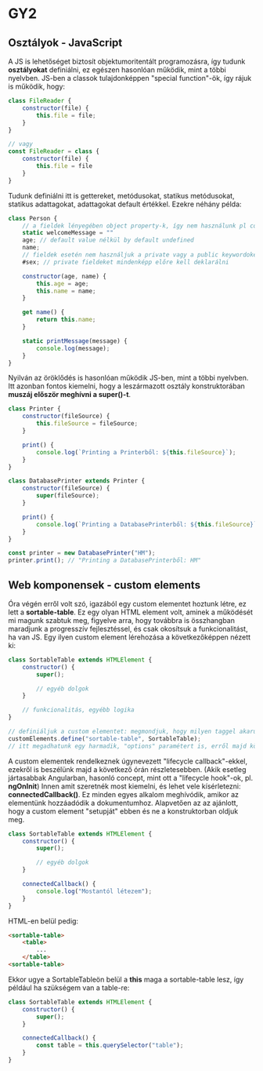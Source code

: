 # GY2

## Osztályok - JavaScript
A JS is lehetőséget biztosít objektumoritentált programozásra, így tudunk **osztályokat** definiálni, ez egészen hasonlóan működik, mint a többi nyelvben. JS-ben a classok tulajdonképpen "special function"-ök, így rájuk is működik, hogy: 
```js
class FileReader {
    constructor(file) {
        this.file = file;
    }
}

// vagy
const FileReader = class {
    constructor(file) {
        this.file = file
    }
}
```

Tudunk definiálni itt is gettereket, metódusokat, statikus metódusokat, statikus adattagokat, adattagokat default értékkel. Ezekre néhány példa:

```js
class Person {
    // a fieldek lényegében object property-k, így nem használunk pl const meg hasonló keywordoket velük
    static welcomeMessage = ""
    age; // default value nélkül by default undefined
    name;
    // fieldek esetén nem használjuk a private vagy a public keywordoket. Private field:
    #sex; // private fieldeket mindenképp előre kell deklarálni

    constructor(age, name) {
        this.age = age;
        this.name = name;
    }

    get name() {
        return this.name;
    }

    static printMessage(message) {
        console.log(message);
    }
}

```

Nyilván az öröklődés is hasonlóan működik JS-ben, mint a többi nyelvben. Itt azonban fontos kiemelni, hogy a leszármazott osztály konstruktorában **muszáj először meghívni a super()-t**. 

```js
class Printer {
    constructor(fileSource) {
        this.fileSource = fileSource;
    }

    print() {
        console.log(`Printing a Printerből: ${this.fileSource}`);
    }
}

class DatabasePrinter extends Printer {
    constructor(fileSource) {
        super(fileSource);
    }

    print() {
        console.log(`Printing a DatabasePrinterből: ${this.fileSource}`);
    }
}

const printer = new DatabasePrinter("HM");
printer.print(); // "Printing a DatabasePrinterből: HM"
```

## Web komponensek - custom elements
Óra végén erről volt szó, igazából egy custom elementet hoztunk létre, ez lett a **sortable-table**. Ez egy olyan HTML element volt, aminek a működését mi magunk szabtuk meg, figyelve arra, hogy továbbra is összhangban maradjunk a progresszív fejlesztéssel, és csak okosítsuk a funkcionalitást, ha van JS. Egy ilyen custom element lérehozása a következőképpen nézett ki:
```js
class SortableTable extends HTMLElement {
    constructor() {
        super();

        // egyéb dolgok
    }

    // funkcionalitás, egyébb logika
}

// definiáljuk a custom elementet: megmondjuk, hogy milyen taggel akarunk rá referálni, illetve, hogy melyik class biztosítja számára a funkcionalitást:
customElements.define("sortable-table", SortableTable);
// itt megadhatunk egy harmadik, "options" paramétert is, erről majd következő gyakorlaton
```

A custom elementek rendelkeznek úgynevezett "lifecycle callback"-ekkel, ezekről is beszélünk majd a következő órán részletesebben. (Akik esetleg jártasabbak Angularban, hasonló concept, mint ott a "lifecycle hook"-ok, pl. **ngOnInit**) 
Innen amit szeretnék most kiemelni, és lehet vele kísérletezni: **connectedCallback()**. Ez minden egyes alkalom meghívódik, amikor az elementünk hozzáadódik a dokumentumhoz. Alapvetően az az ajánlott, hogy a custom element "setupját" ebben és ne a konstruktorban oldjuk meg. 

```js
class SortableTable extends HTMLElement {
    constructor() {
        super();

        // egyéb dolgok
    }

    connectedCallback() {
        console.log("Mostantól létezem");
    }
}
```

HTML-en belül pedig: 

```HTML
<sortable-table>
    <table>
        ...
    </table>
<sortable-table>
```

Ekkor ugye a SortableTableön belül a **this** maga a sortable-table lesz, így például ha szükségem van a table-re:

```js
class SortableTable extends HTMLElement {
    constructor() {
        super();
    }

    connectedCallback() {
        const table = this.querySelector("table"); 
    }
}
```